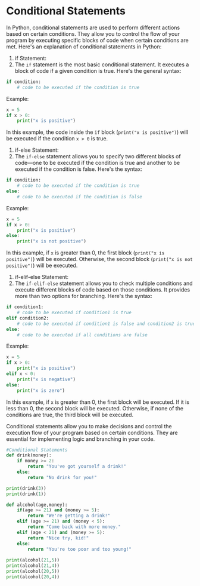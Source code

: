 # Conditional Statements

In Python, conditional statements are used to perform different actions based on certain conditions. They allow you to control the flow of your program by executing specific blocks of code when certain conditions are met. Here's an explanation of conditional statements in Python:

1. if Statement:
2. The `if` statement is the most basic conditional statement. It executes a block of code if a given condition is true. Here's the general syntax:

```python
if condition:
    # code to be executed if the condition is true
```

Example:

```python
x = 5
if x > 0:
    print("x is positive")
```

In this example, the code inside the `if` block (`print("x is positive")`) will be executed if the condition `x > 0` is true.

1. if-else Statement:
2. The `if-else` statement allows you to specify two different blocks of code—one to be executed if the condition is true and another to be executed if the condition is false. Here's the syntax:

```python
if condition:
    # code to be executed if the condition is true
else:
    # code to be executed if the condition is false
```

Example:

```python
x = 5
if x > 0:
    print("x is positive")
else:
    print("x is not positive")
```

In this example, if `x` is greater than 0, the first block (`print("x is positive")`) will be executed. Otherwise, the second block (`print("x is not positive")`) will be executed.

1. if-elif-else Statement:
2. The `if-elif-else` statement allows you to check multiple conditions and execute different blocks of code based on those conditions. It provides more than two options for branching. Here's the syntax:

```python
if condition1:
    # code to be executed if condition1 is true
elif condition2:
    # code to be executed if condition1 is false and condition2 is true
else:
    # code to be executed if all conditions are false
```

Example:

```python
x = 5
if x > 0:
    print("x is positive")
elif x < 0:
    print("x is negative")
else:
    print("x is zero")
```

In this example, if `x` is greater than 0, the first block will be executed. If it is less than 0, the second block will be executed. Otherwise, if none of the conditions are true, the third block will be executed.

Conditional statements allow you to make decisions and control the execution flow of your program based on certain conditions. They are essential for implementing logic and branching in your code.

```python
#Conditional Statements
def drink(money):
	if money >= 2:
		return "You've got yourself a drink!"
	else:
		return "No drink for you!"

print(drink(3))
print(drink(1))

def alcohol(age,money):
	if(age >= 21) and (money >= 5):
		return "We're getting a drink!"
	elif (age >= 21) and (money < 5):
		return "Come back with more money."
	elif (age < 21) and (money >= 5):
		return "Nice try, kid!"
	else:
		return "You're too poor and too young!"
		
print(alcohol(21,5))
print(alcohol(21,4))
print(alcohol(20,5))
print(alcohol(20,4))
```